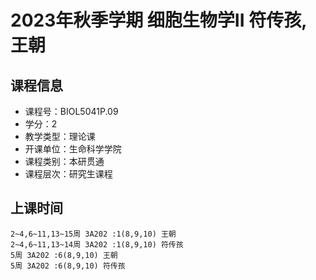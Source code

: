 # 2023年秋季学期 细胞生物学II 符传孩, 王朝






## 课程信息

- 课程号：BIOL5041P.09
- 学分：2
- 教学类型：理论课
- 开课单位：生命科学学院
- 课程类别：本研贯通
- 课程层次：研究生课程

## 上课时间

```
2~4,6~11,13~15周 3A202 :1(8,9,10) 王朝
2~4,6~11,13~14周 3A202 :1(8,9,10) 符传孩
5周 3A202 :6(8,9,10) 王朝
5周 3A202 :6(8,9,10) 符传孩
```

